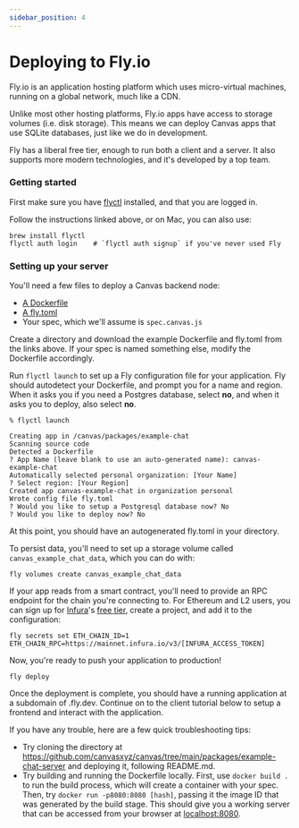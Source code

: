 ```yaml
---
sidebar_position: 4
---
```


# Deploying to Fly.io

Fly.io is an application hosting platform which uses micro-virtual machines, running on a global network, much like a CDN.

Unlike most other hosting platforms, Fly.io apps have access to storage volumes (i.e. disk storage). This means we can deploy Canvas apps that use SQLite databases, just like we do in development.

Fly has a liberal free tier, enough to run both a client and a server. It also supports more modern technologies, and it's developed by a top team.


### Getting started

First make sure you have [flyctl](https://fly.io/docs/getting-started/installing-flyctl/) installed, and that you are logged in.

Follow the instructions linked above, or on Mac, you can also use:

```
brew install flyctl
flyctl auth login    # `flyctl auth signup` if you've never used Fly
```

### Setting up your server

You'll need a few files to deploy a Canvas backend node:

- [A Dockerfile](https://github.com/canvasxyz/canvas/blob/main/packages/example-chat-server/Dockerfile)
- [A fly.toml](https://github.com/canvasxyz/canvas/blob/main/packages/example-chat-server/fly.toml)
- Your spec, which we'll assume is `spec.canvas.js`

Create a directory and download the example Dockerfile and fly.toml from the links above. If your spec is named something else, modify the Dockerfile accordingly.

Run `flyctl launch` to set up a Fly configuration file for your application. Fly should autodetect your Dockerfile, and prompt you for a name and region. When it asks you if you need a Postgres database, select **no**, and when it asks you to deploy, also select **no**.

```
% flyctl launch

Creating app in /canvas/packages/example-chat
Scanning source code
Detected a Dockerfile
? App Name (leave blank to use an auto-generated name): canvas-example-chat
Automatically selected personal organization: [Your Name]
? Select region: [Your Region]
Created app canvas-example-chat in organization personal
Wrote config file fly.toml
? Would you like to setup a Postgresql database now? No
? Would you like to deploy now? No
```

At this point, you should have an autogenerated fly.toml in your directory.

To persist data, you'll need to set up a storage volume called `canvas_example_chat_data`, which you can do with:

```
fly volumes create canvas_example_chat_data
```

If your app reads from a smart contract, you'll need to provide an RPC endpoint for the chain you're connecting to. For Ethereum and L2 users, you can sign up for [Infura](https://infura.io/)'s [free tier](https://infura.io/pricing), create a project, and add it to the configuration:

```
fly secrets set ETH_CHAIN_ID=1 ETH_CHAIN_RPC=https://mainnet.infura.io/v3/[INFURA_ACCESS_TOKEN]
```

Now, you're ready to push your application to production!

```
fly deploy
```

Once the deployment is complete, you should have a running application at a subdomain of .fly.dev. Continue on to the client tutorial below to setup a frontend and interact with the application.

If you have any trouble, here are a few quick troubleshooting tips:

- Try cloning the directory at https://github.com/canvasxyz/canvas/tree/main/packages/example-chat-server and deploying it, following README.md.
- Try building and running the Dockerfile locally. First, use `docker build .` to run the build process, which will create a container with your spec. Then, try `docker run -p8080:8080 [hash]`, passing it the image ID that was generated by the build stage. This should give you a working server that can be accessed from your browser at [localhost:8080](http://localhost:8080).

